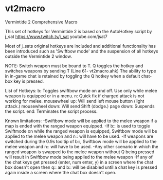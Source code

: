 # vt2macro
Vermintide 2 Comprehensive Macro

This set of hotkeys for Vermintide 2 is based on the AutoHotkey script by j_sat https://www.twitch.tv/j_sat youtube.com/jsat7

Most of j_sats original hotkeys are included and additional functionality has been introduced such as 'Swiftbow mode' and the suspension of all hotkeys outside the Vermintide 2 window.

NOTE: Switch weapon must be bound to T. Q toggles the hotkey and switches weapons by sending T (Line 61- vt2macro.ahk)
The ability to type in in-game chat is retained by toggling the Q hotkey when a default chat-box key is pressed.

List of Hotkeys:
  b: Toggles swiftbow mode on and off. Use only while melee weapon is equipped or in a menu.
  n: Quick fix if charged attack is not working for melee.
  mousewheel up: Will send left mouse button (light attack.)
  mousewheel down: Will send Shift (dodge.)
  page down: Suspends the script.
  end: Terminates the script process.
  
Known limitations:
	-Swiftbow mode will be applied to the melee weapon if a map is ended with the ranged weapon equipped.
	-If b:: is used to toggle Swiftmode on while the ranged weapon is equipped, Swiftbow mode will be applied to the melee weapon and n:: will have to be used.
	-If weapons are switched during the 0.9s tooltip of b::, Swiftbow mode will be applied to the melee weapon and n:: will have to be used.
	-Any other scenario in which the ranged weapon is swapped to the melee weapon without Q being pressed will result in Swiftbow mode being applied to the melee weapon
	-If any of the chat keys get pressed (enter, num enter, y) in a screen where the chat box doesn't open then q:: and b:: will be disabled until a chat key is pressed again inside a screen where the chat box doesn't open.
